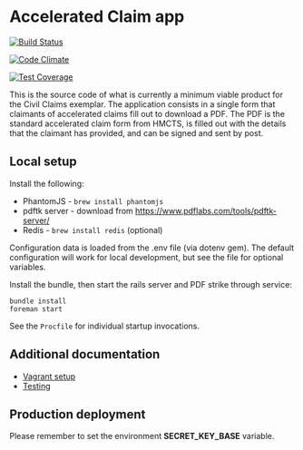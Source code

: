 # Accelerated Claim app

[![Build Status](http://jenkins.dsd.io/view/Civil%20Claims%20Dashboard/job/civilclaims-accelerated-test/badge/icon)](http://ec2-54-194-212-120.eu-west-1.compute.amazonaws.com/view/Civil%20Claims%20Dashboard/job/civilclaims-accelerated-test/)

[![Code Climate](https://codeclimate.com/github/ministryofjustice/accelerated_claims/badges/gpa.svg)](https://codeclimate.com/github/ministryofjustice/accelerated_claims)

[![Test Coverage](https://codeclimate.com/github/ministryofjustice/accelerated_claims/badges/coverage.svg)](https://codeclimate.com/github/ministryofjustice/accelerated_claims)

This is the source code of what is currently a minimum viable product for the Civil Claims exemplar. The application consists in a single form that claimants of accelerated claims fill out to download a PDF. The PDF is the standard accelerated claim form from HMCTS, is filled out with the details that the claimant has provided, and can be signed and sent by post.

## Local setup

Install the following:

* PhantomJS - `brew install phantomjs`
* pdftk server - download from <https://www.pdflabs.com/tools/pdftk-server/>
* Redis - `brew install redis` (optional)

Configuration data is loaded from the .env file (via dotenv gem). The default configuration will work for local development, but see the file for optional variables.

Install the bundle, then start the rails server and PDF strike through service:

```
bundle install
foreman start
```

See the `Procfile` for individual startup invocations.

## Additional documentation

* [Vagrant setup](docs/vagrant.md)
* [Testing](docs/testing.md)

## Production deployment

Please remember to set the environment **SECRET_KEY_BASE** variable.

